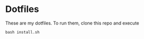 # Dotfiles

These are my dotfiles. To run them, clone this repo and execute

```console
bash install.sh
```
